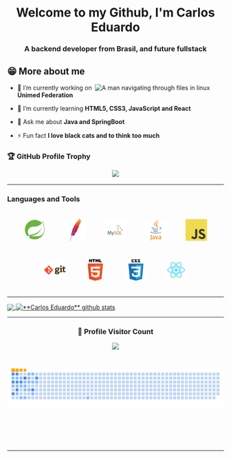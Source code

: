 # <center>Welcome to my Github, I'm Carlos Eduardo</center>

### <center>A backend developer from Brasil, and future fullstack</center>

## 😁 More about me

<img align="right" width="300" alt="A man navigating through files in linux" src="https://i2.wp.com/allhtaccess.info/wp-content/uploads/2018/03/programming.gif?fit=1281%2C716&ssl=1" />

- 🔭 I’m currently working on **Unimed Federation**

- 🌱 I’m currently learning **HTML5, CSS3, JavaScript and React**

- 💬 Ask me about **Java and SpringBoot**

- ⚡ Fun fact **I love black cats and to think too much**

### 🏆 GitHub Profile Trophy

<p align="center">

  <img width=800 src="https://github-profile-trophy.vercel.app/?username=carlos-gcorrea&column=8&theme=darkhub&no-frame=true&no-bg=true"/>

</p>

---

### Languages and Tools

<p align="center">
<img height="50" style="padding:20px 20px" src="https://raw.githubusercontent.com/github/explore/80688e429a7d4ef2fca1e82350fe8e3517d3494d/topics/spring-boot/spring-boot.png">
<img height="50" style="padding:20px 20px" src="https://raw.githubusercontent.com/github/explore/80688e429a7d4ef2fca1e82350fe8e3517d3494d/topics/maven/maven.png">
<img height="50" style="padding:20px 20px" src="https://raw.githubusercontent.com/github/explore/80688e429a7d4ef2fca1e82350fe8e3517d3494d/topics/mysql/mysql.png">
<img height="50" style="padding:20px 20px" src="https://raw.githubusercontent.com/github/explore/80688e429a7d4ef2fca1e82350fe8e3517d3494d/topics/java/java.png">
<img height="50" style="padding:20px 20px" src="https://raw.githubusercontent.com/github/explore/80688e429a7d4ef2fca1e82350fe8e3517d3494d/topics/javascript/javascript.png">
<img height="50" style="padding:20px 20px" src="https://raw.githubusercontent.com/github/explore/80688e429a7d4ef2fca1e82350fe8e3517d3494d/topics/git/git.png">
<img height="50" style="padding:20px 20px" src="https://raw.githubusercontent.com/github/explore/80688e429a7d4ef2fca1e82350fe8e3517d3494d/topics/html/html.png">
<img height="50" style="padding:20px 20px" src="https://raw.githubusercontent.com/github/explore/80688e429a7d4ef2fca1e82350fe8e3517d3494d/topics/css/css.png">
<img height="50" style="padding:20px 20px" src="https://raw.githubusercontent.com/github/explore/80688e429a7d4ef2fca1e82350fe8e3517d3494d/topics/react/react.png">
</p>

---

<a href="https://github.com/Gurupreet">
  <img align="center" src="https://github-readme-stats.vercel.app/api/top-langs/?username=carlos-gcorrea&theme=dracula&hide_langs_below=1" />
</a>

<a href="https://github.com/Gurupreet">
 <img align="center" src="https://github-readme-stats.vercel.app/api?username=carlos-gcorrea&show_icons=true&theme=dracula&line_height=27" alt="**Carlos Eduardo** github stats"/>
</a>

---

</p>
<div style="text-align:center">

<div align=center>
  <h3><b>📍 Profile Visitor Count</b></h3>
</div>

<p align="center" >   
  <img src="https://profile-counter.glitch.me/carlos-gcorrea/count.svg" />  
</p>


<br>
  <img alt="snake eating my contributions" src="https://raw.githubusercontent.com/salesp07/salesp07/output/github-contribution-grid-snake.gif" />
  
  <br/><br/><br/>
</div>

<hr/>




